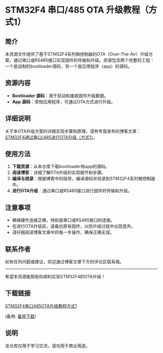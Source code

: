 # STM32F4 串口/485 OTA 升级教程（方式1）

## 简介
本资源文件提供了基于STM32F4系列微控制器的OTA（Over-The-Air）升级方案，通过串口或RS485接口实现固件的传输和升级。资源包含两个完整的工程：一个是自制的bootloader源码，另一个是应用程序（app）的源码。

## 资源内容
- **Bootloader 源码**：用于启动和接收固件升级数据。
- **App 源码**：常规应用程序，可通过OTA方式进行升级。

## 详细说明
关于本OTA升级方案的详细实现步骤和原理，请参考我发布的博客文章：[STM32F4通过串口/485进行OTA升级（方式1）](https://blog.csdn.net/ShenZhen_zixian/article/details/129404470)。

## 使用方法
1. **下载资源**：从本仓库下载bootloader和app的源码。
2. **阅读博客**：详细了解OTA升级的实现细节和步骤。
3. **编译与烧录**：根据博客中的指导，编译源码并烧录到STM32F4系列微控制器中。
4. **进行OTA升级**：通过串口或RS485接口进行固件的传输和升级。

## 注意事项
- 确保硬件连接正确，特别是串口或RS485接口的连接。
- 在进行OTA升级前，请备份原有固件，以防升级过程中出现意外。
- 请仔细阅读博客文章中的每一步操作，确保正确无误。

## 联系作者
如有任何问题或建议，欢迎通过博客文章下方的评论区联系我。

---

希望本资源能帮助你顺利实现STM32F4的OTA升级！

## 下载链接
[STM32F4串口485OTA升级教程方式1](https://pan.quark.cn/s/c6471eaa0212) 

(备用: [备用下载](https://pan.baidu.com/s/1eLWepqq9_uNxBS89D4U87g?pwd=1234))

## 说明

该仓库仅用于学习交流，请勿用于商业用途。
